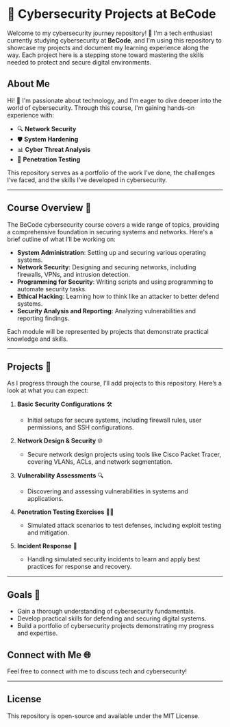 
# 🔐 Cybersecurity Projects at BeCode

Welcome to my cybersecurity journey repository! 🚀 I'm a tech enthusiast currently studying cybersecurity at **BeCode**, and I'm using this repository to showcase my projects and document my learning experience along the way. Each project here is a stepping stone toward mastering the skills needed to protect and secure digital environments.

## About Me
Hi! 👋 I'm passionate about technology, and I'm eager to dive deeper into the world of cybersecurity. Through this course, I'm gaining hands-on experience with:
- 🔍 **Network Security**
- 🛡️ **System Hardening**
- 📊 **Cyber Threat Analysis**
- 🔧 **Penetration Testing**

This repository serves as a portfolio of the work I’ve done, the challenges I’ve faced, and the skills I’ve developed in cybersecurity.

---

## Course Overview 📘
The BeCode cybersecurity course covers a wide range of topics, providing a comprehensive foundation in securing systems and networks. Here's a brief outline of what I’ll be working on:

- **System Administration**: Setting up and securing various operating systems.
- **Network Security**: Designing and securing networks, including firewalls, VPNs, and intrusion detection.
- **Programming for Security**: Writing scripts and using programming to automate security tasks.
- **Ethical Hacking**: Learning how to think like an attacker to better defend systems.
- **Security Analysis and Reporting**: Analyzing vulnerabilities and reporting findings.

Each module will be represented by projects that demonstrate practical knowledge and skills.

---

## Projects 📂
As I progress through the course, I’ll add projects to this repository. Here’s a look at what you can expect:

1. **Basic Security Configurations** 🛠️
   - Initial setups for secure systems, including firewall rules, user permissions, and SSH configurations.

2. **Network Design & Security** 🌐
   - Secure network design projects using tools like Cisco Packet Tracer, covering VLANs, ACLs, and network segmentation.

3. **Vulnerability Assessments** 🔍
   - Discovering and assessing vulnerabilities in systems and applications.

4. **Penetration Testing Exercises** 🕵️‍♂️
   - Simulated attack scenarios to test defenses, including exploit testing and mitigation.

5. **Incident Response** 🚨
   - Handling simulated security incidents to learn and apply best practices for response and recovery.

---

## Goals 🎯
- Gain a thorough understanding of cybersecurity fundamentals.
- Develop practical skills for defending and securing digital systems.
- Build a portfolio of cybersecurity projects demonstrating my progress and expertise.

## Connect with Me 🌐
Feel free to connect with me to discuss tech and cybersecurity!

---

## License
This repository is open-source and available under the MIT License.

